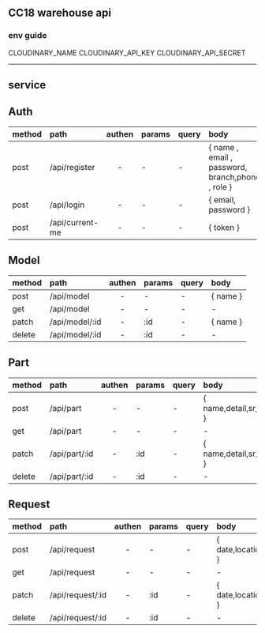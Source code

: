 ## CC18 warehouse api

### env guide

CLOUDINARY_NAME
CLOUDINARY_API_KEY
CLOUDINARY_API_SECRET

---

## service

## Auth

| method | path            | authen | params | query | body                                                       |
| :----- | :-------------- | :----: | :----- | :---- | :--------------------------------------------------------- |
| post   | /api/register   |   -    | -      | -     | { name , email , password, branch,phone , role } |
| post   | /api/login      |   -    | -      | -     | { email, password }                                        |
| post   | /api/current-me |   -    | -      | -     | { token }                                                  |

## Model

| method | path           | authen | params | query | body     |
| :----- | :------------- | :----: | :----- | :---- | :------- |
| post   | /api/model     |   -    | -      | -     | { name } |
| get    | /api/model     |   -    | -      | -     | -        |
| patch  | /api/model/:id |   -    | :id    | -     | { name } |
| delete | /api/model/:id |   -    | :id    | -     | -        |

## Part

| method | path          | authen | params | query | body                            |
| :----- | :------------ | :----: | :----- | :---- | :------------------------------ |
| post   | /api/part     |   -    | -      | -     | { name,detail,sr_number,image } |
| get    | /api/part     |   -    | -      | -     | -                               |
| patch  | /api/part/:id |   -    | :id    | -     | { name,detail,sr_number,image } |
| delete | /api/part/:id |   -    | :id    | -     | -                               |

## Request

| method | path             | authen | params | query | body              |
| :----- | :--------------- | :----: | :----- | :---- | :---------------- |
| post   | /api/request     |   -    | -      | -     | { date,location } |
| get    | /api/request     |   -    | -      | -     | -                 |
| patch  | /api/request/:id |   -    | :id    | -     | { date,location } |
| delete | /api/request/:id |   -    | :id    | -     | -                 |
